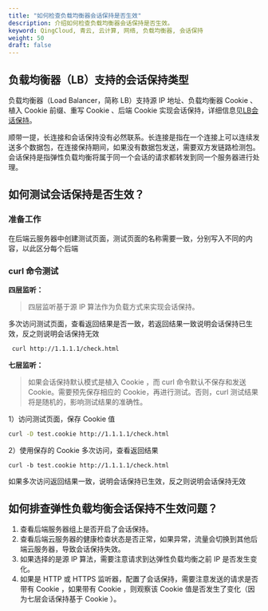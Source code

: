 ```yaml
---
title: "如何检查负载均衡器会话保持是否生效"
description: 介绍如何检查负载均衡器会话保持是否生效。
keyword: QingCloud, 青云, 云计算, 网络, 负载均衡器, 会话保持
weight: 50
draft: false
---
```


## 负载均衡器（LB）支持的会话保持类型

负载均衡器（Load Balancer，简称 LB）支持源 IP 地址、负载均衡器 Cookie 、植入 Cookie 前缀、重写 Cookie 、后端 Cookie 实现会话保持，详细信息见[LB会话保持](https://docsv3.qingcloud.com/network/loadbalancer/faq/lb_session_hold/)。

顺带一提，长连接和会话保持没有必然联系。长连接是指在一个连接上可以连续发送多个数据包，在连接保持期间，如果没有数据包发送，需要双方发链路检测包。会话保持是指弹性负载均衡将属于同一个会话的请求都转发到同一个服务器进行处理。

## 如何测试会话保持是否生效？

### 准备工作

在后端云服务器中创建测试页面，测试页面的名称需要一致，分别写入不同的内容，以此区分每个后端

### curl 命令测试

**四层监听：**

> 四层监听基于源 IP 算法作为负载方式来实现会话保持。

多次访问测试页面，查看返回结果是否一致，若返回结果一致说明会话保持已生效，反之则说明会话保持无效

```bash
 curl http://1.1.1.1/check.html
```

**七层监听：**

> 如果会话保持默认模式是植入 Cookie ，而 curl 命令默认不保存和发送 Cookie。需要预先保存相应的 Cookie，再进行测试。否则，curl 测试结果将是随机的，影响测试结果的准确性。

1）访问测试页面，保存 Cookie 值

```bash
curl -D test.cookie http://1.1.1.1/check.html
```

2）使用保存的 Cookie 多次访问，查看返回结果

```
curl -b test.cookie http://1.1.1.1/check.html
```

如果多次访问返回结果一致，说明会话保持已生效，反之则说明会话保持无效

## 如何排查弹性负载均衡会话保持不生效问题？

1. 查看后端服务器组上是否开启了会话保持。
2. 查看后端云服务器的健康检查状态是否正常，如果异常，流量会切换到其他后端云服务器，导致会话保持失效。
3. 如果选择的是源 IP 算法，需要注意请求到达弹性负载均衡之前 IP 是否发生变化。
4. 如果是 HTTP 或 HTTPS 监听器，配置了会话保持，需要注意发送的请求是否带有 Cookie ，如果带有 Cookie ，则观察该 Cookie 值是否发生了变化（因为七层会话保持基于 Cookie ）。